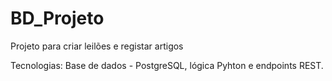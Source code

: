 # BD_Projeto
 
Projeto para criar leilões e registar artigos


Tecnologias: Base de dados - PostgreSQL, lógica Pyhton e endpoints REST.